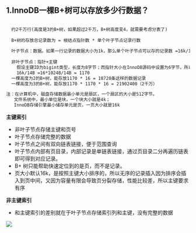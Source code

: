 



## 1.InnoDB一棵B+树可以存放多少行数据？

```markdown

  约2千万行(高度是3的B+树，如果超过2千万，B+树高度变4，就需要考虑分表了)
  
  B+树的存放总记录数为 = 根结点指针数 * 单个叶子节点记录行数
  
  叶子节点：数据。如果一行记录的数据大小为1k，那么单个叶子节点可以存的记录数 =16k/1k = 16
  
  非叶子节点：指针+主键
    假设主键ID为bigint类型，长度为8字节；而指针大小在InnoDB源码中设置为6字节，所以就是8+6=14字节
    16k/14B =16*1024B/14B = 1170
  一棵高度为2的B+树，能存放1170 * 16 = 18720条这样的数据记录
  一棵高度为3的B+树，能存放1170 * 1170 * 16 = 21902400（2千万）

注：在计算机中，磁盘存储数据最小单元是扇区，一个扇区的大小是512字节。
   文件系统中，最小单位是块，一个块大小就是4k；
   InnoDB存储引擎最小储存单元是页，一页大小就是16k

```



 

**主键索引**

- 非叶子节点存储主键和页号
- 叶子节点存储完整的数据
- 叶子节点之间有双向链表链接，便于范围查询
- 叶子节点内部有页目录，内部记录是单链表链接，通过页目录二分再遍历链表即可得到对应记录。
- B+ 树只能帮助快速定位到的是页，而不是记录。
- 页大小默认16k，是按照主键大小排序的，所以无序的记录插入因为排序会插入到页中间，又因为容量有限会导致页分裂存储，性能比较差，所以主键要求有序



**非主键索引**

- 和主键索引的差别就在于叶子节点存储索引列和主键，没有完整的数据 





![](https://gitee.com/domineering_red_tide/image/raw/master/image/20210615203323.png)








